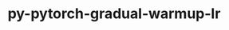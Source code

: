 ---
title: "py-pytorch-gradual-warmup-lr"
layout: cache
categories: [package, develop]
meta: {"versions": ["0.3.2"], "compilers": ["apple-clang@=15.0.0", "gcc@=13.2.0"], "oss": ["ubuntu24.04", "ventura"], "platforms": ["darwin", "linux"], "targets": ["aarch64", "x86_64_v3"], "stacks": ["ml-darwin-aarch64-mps", "ml-linux-aarch64-cpu", "ml-linux-aarch64-cuda", "ml-linux-x86_64-cpu", "ml-linux-x86_64-cuda", "root"], "num_specs": 7, "num_specs_by_stack": {"root": 7, "ml-darwin-aarch64-mps": 1, "ml-linux-aarch64-cuda": 3, "ml-linux-aarch64-cpu": 3, "ml-linux-x86_64-cpu": 3, "ml-linux-x86_64-cuda": 3}}
spec_details: [{"hash": "7p2dzmskuluq74pcz6v2f4n2zr6r6te5", "compiler": "apple-clang@=15.0.0", "versions": ["0.3.2"], "os": "ventura", "platform": "darwin", "target": "aarch64", "variants": ["build_system=python_pip"], "stacks": ["root", "ml-darwin-aarch64-mps"], "size": "-", "tarball": "https://binaries.spack.io/develop/build_cache/darwin-ventura-aarch64/apple-clang-15.0.0/py-pytorch-gradual-warmup-lr-0.3.2/darwin-ventura-aarch64-apple-clang-15.0.0-py-pytorch-gradual-warmup-lr-0.3.2-7p2dzmskuluq74pcz6v2f4n2zr6r6te5.spack"}, {"hash": "6uf7zzubr6aonuapmxprhhjx2wq7fhdt", "compiler": "gcc@=13.2.0", "versions": ["0.3.2"], "os": "ubuntu24.04", "platform": "linux", "target": "aarch64", "variants": ["build_system=python_pip"], "stacks": ["ml-linux-aarch64-cuda", "root", "ml-linux-aarch64-cpu"], "size": "-", "tarball": "https://binaries.spack.io/develop/build_cache/linux-ubuntu24.04-aarch64/gcc-13.2.0/py-pytorch-gradual-warmup-lr-0.3.2/linux-ubuntu24.04-aarch64-gcc-13.2.0-py-pytorch-gradual-warmup-lr-0.3.2-6uf7zzubr6aonuapmxprhhjx2wq7fhdt.spack"}, {"hash": "fkgb47qxwv4bmb4obc4xmjs5se73hpsl", "compiler": "gcc@=13.2.0", "versions": ["0.3.2"], "os": "ubuntu24.04", "platform": "linux", "target": "aarch64", "variants": ["build_system=python_pip"], "stacks": ["ml-linux-aarch64-cuda", "root", "ml-linux-aarch64-cpu"], "size": "-", "tarball": "https://binaries.spack.io/develop/build_cache/linux-ubuntu24.04-aarch64/gcc-13.2.0/py-pytorch-gradual-warmup-lr-0.3.2/linux-ubuntu24.04-aarch64-gcc-13.2.0-py-pytorch-gradual-warmup-lr-0.3.2-fkgb47qxwv4bmb4obc4xmjs5se73hpsl.spack"}, {"hash": "xjoqxdrvv2w4ibumfscwippap4tguza5", "compiler": "gcc@=13.2.0", "versions": ["0.3.2"], "os": "ubuntu24.04", "platform": "linux", "target": "aarch64", "variants": ["build_system=python_pip"], "stacks": ["ml-linux-aarch64-cuda", "root", "ml-linux-aarch64-cpu"], "size": "-", "tarball": "https://binaries.spack.io/develop/build_cache/linux-ubuntu24.04-aarch64/gcc-13.2.0/py-pytorch-gradual-warmup-lr-0.3.2/linux-ubuntu24.04-aarch64-gcc-13.2.0-py-pytorch-gradual-warmup-lr-0.3.2-xjoqxdrvv2w4ibumfscwippap4tguza5.spack"}, {"hash": "4szqbhwgy7csszr5lbeg4xl2tm4izdqm", "compiler": "gcc@=13.2.0", "versions": ["0.3.2"], "os": "ubuntu24.04", "platform": "linux", "target": "x86_64_v3", "variants": ["build_system=python_pip"], "stacks": ["root", "ml-linux-x86_64-cpu", "ml-linux-x86_64-cuda"], "size": "-", "tarball": "https://binaries.spack.io/develop/build_cache/linux-ubuntu24.04-x86_64_v3/gcc-13.2.0/py-pytorch-gradual-warmup-lr-0.3.2/linux-ubuntu24.04-x86_64_v3-gcc-13.2.0-py-pytorch-gradual-warmup-lr-0.3.2-4szqbhwgy7csszr5lbeg4xl2tm4izdqm.spack"}, {"hash": "cvju3yw4xtejl4lwtkmdp3ga72pgrfg3", "compiler": "gcc@=13.2.0", "versions": ["0.3.2"], "os": "ubuntu24.04", "platform": "linux", "target": "x86_64_v3", "variants": ["build_system=python_pip"], "stacks": ["root", "ml-linux-x86_64-cpu", "ml-linux-x86_64-cuda"], "size": "-", "tarball": "https://binaries.spack.io/develop/build_cache/linux-ubuntu24.04-x86_64_v3/gcc-13.2.0/py-pytorch-gradual-warmup-lr-0.3.2/linux-ubuntu24.04-x86_64_v3-gcc-13.2.0-py-pytorch-gradual-warmup-lr-0.3.2-cvju3yw4xtejl4lwtkmdp3ga72pgrfg3.spack"}, {"hash": "uqnq55wqppwgk5ciplsgjryfqefixfkt", "compiler": "gcc@=13.2.0", "versions": ["0.3.2"], "os": "ubuntu24.04", "platform": "linux", "target": "x86_64_v3", "variants": ["build_system=python_pip"], "stacks": ["root", "ml-linux-x86_64-cpu", "ml-linux-x86_64-cuda"], "size": "-", "tarball": "https://binaries.spack.io/develop/build_cache/linux-ubuntu24.04-x86_64_v3/gcc-13.2.0/py-pytorch-gradual-warmup-lr-0.3.2/linux-ubuntu24.04-x86_64_v3-gcc-13.2.0-py-pytorch-gradual-warmup-lr-0.3.2-uqnq55wqppwgk5ciplsgjryfqefixfkt.spack"}]
---